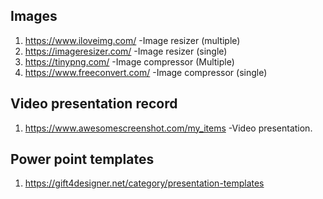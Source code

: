 ## Images

1. https://www.iloveimg.com/ -Image resizer (multiple)
2. https://imageresizer.com/ -Image resizer (single)
3. https://tinypng.com/ -Image compressor (Multiple)
4. https://www.freeconvert.com/ -Image compressor (single)

## Video presentation record

1. https://www.awesomescreenshot.com/my_items -Video presentation.

## Power point templates

1. https://gift4designer.net/category/presentation-templates
